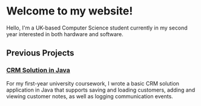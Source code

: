 # Welcome to my website!

Hello, I'm a UK-based Computer Science student currently in my second year interested in both hardware and software.

## Previous Projects
### [CRM Solution in Java](https://github.com/emreaslan15/crm-coursework-mirror)
For my first-year university coursework, I wrote a basic CRM solution application in Java that supports saving and loading customers, adding and viewing customer notes, as well as logging communication events.